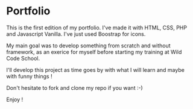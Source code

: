 # Portfolio

This is the first edition of my portfolio. I've made it with HTML, CSS, PHP and Javascript Vanilla. I've just used Boostrap for icons.

My main goal was to develop something from scratch and without framework, as an exerice for myself before starting my training at Wild Code School.

I'll develop this project as time goes by with what I will learn and maybe with funny things !

Don't hesitate to fork and clone my repo if you want :-)

Enjoy !
